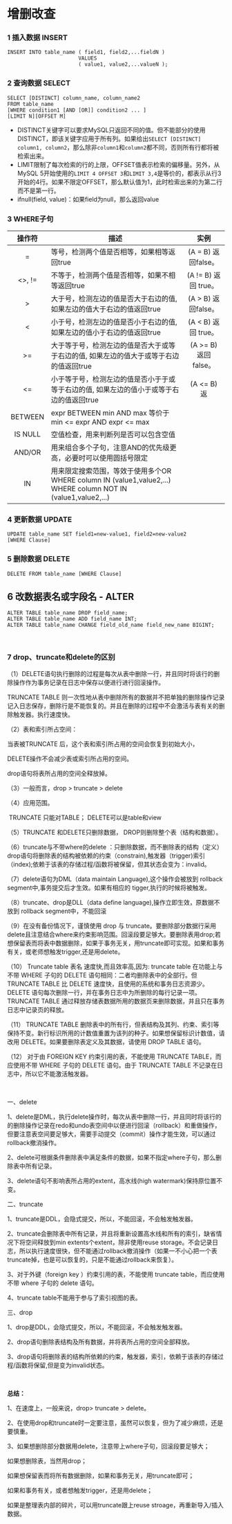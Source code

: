 # 增删改查

### 1 插入数据  INSERT

```
INSERT INTO table_name ( field1, field2,...fieldN )
                       VALUES
                       ( value1, value2,...valueN );
```

### 2 查询数据  SELECT

```
SELECT [DISTINCT] column_name, column_name2
FROM table_name
[WHERE condition1 [AND [OR]] condition2 ... ]
[LIMIT N][OFFSET M]
```

* DISTINCT关键字可以要求MySQL只返回不同的值。但不能部分的使用DISTINCT，即该关键字应用于所有列。如果给出`SELECT [DISTINCT] column1, column2`，那么除非`column1`和`column2`都不同，否则所有行都将被检索出来。
* LIMIT限制了每次检索的行的上限，OFFSET值表示检索的偏移量。另外，从MySQL 5开始使用的`LIMIT 4 OFFSET 3`和`LIMIT 3,4`是等价的，都表示从行3开始的4行。如果不限定OFFSET，那么默认值为1，此时检索出来的为第二行而不是第一行。
* ifnull(field, value)：如果field为null，那么返回value

### 3 WHERE子句

| 操作符  | 描述                                                         |         实例         |
| :-----: | ------------------------------------------------------------ | :------------------: |
|    =    | 等号，检测两个值是否相等，如果相等返回true                   | (A = B) 返回false。  |
| <>, !=  | 不等于，检测两个值是否相等，如果不相等返回true               | (A != B) 返回 true。 |
|    >    | 大于号，检测左边的值是否大于右边的值, 如果左边的值大于右边的值返回true | (A > B) 返回false。  |
|    <    | 小于号，检测左边的值是否小于右边的值, 如果左边的值小于右边的值返回true | (A < B) 返回 true。  |
|   >=    | 大于等于号，检测左边的值是否大于或等于右边的值, 如果左边的值大于或等于右边的值返回true | (A >= B) 返回false。 |
|   <=    | 小于等于号，检测左边的值是否小于于或等于右边的值, 如果左边的值小于或等于右边的值返回true |     (A <= B) 返      |
| BETWEEN | expr BETWEEN min AND max 等价于 min <= expr AND expr <= max  |                      |
| IS NULL | 空值检查，用来判断列是否可以包含空值                         |                      |
| AND/OR  | 用来组合多个子句，注意AND的优先级更高，必要时可以使用圆括号限定 |                      |
|   IN    | 用来限定搜索范围，等效于使用多个OR<br>WHERE column IN (value1,value2,...) <br>WHERE column NOT IN (value1,value2,...) |                      |

### 4 更新数据  UPDATE

```
UPDATE table_name SET field1=new-value1, field2=new-value2
[WHERE Clause]
```

### 5 删除数据  DELETE

```
DELETE FROM table_name [WHERE Clause]
```

## 6 改数据表名或字段名 - ALTER

```
ALTER TABLE table_name DROP field_name;
ALTER TABLE table_name ADD field_name INT;
ALTER TABLE table_name CHANGE field_old_name field_new_name BIGINT;
```

<br>

### 7 drop、truncate和delete的区别

（1）DELETE语句执行删除的过程是每次从表中删除一行，并且同时将该行的删除操作作为事务记录在日志中保存以便进行进行回滚操作。

  TRUNCATE TABLE 则一次性地从表中删除所有的数据并不把单独的删除操作记录记入日志保存，删除行是不能恢复的。并且在删除的过程中不会激活与表有关的删除触发器。执行速度快。

（2）表和索引所占空间：

   当表被TRUNCATE 后，这个表和索引所占用的空间会恢复到初始大小，

   DELETE操作不会减少表或索引所占用的空间。

   drop语句将表所占用的空间全释放掉。

（3）一般而言，drop > truncate > delete

（4）应用范围。

​    TRUNCATE 只能对TABLE；         DELETE可以是table和view

（5）TRUNCATE 和DELETE只删除数据， DROP则删除整个表（结构和数据）。

（6）truncate与不带where的delete ：只删除数据，而不删除表的结构（定义）drop语句将删除表的结构被依赖的约束（constrain),触发器（trigger)索引（index);依赖于该表的存储过程/函数将被保留，但其状态会变为：invalid。

（7）delete语句为DML（data maintain Language),这个操作会被放到 rollback segment中,事务提交后才生效。如果有相应的 tigger,执行的时候将被触发。

（8）truncate、drop是DLL（data define language),操作立即生效，原数据不放到 rollback segment中，不能回滚

（9）在没有备份情况下，谨慎使用 drop 与 truncate。要删除部分数据行采用delete且注意结合where来约束影响范围。回滚段要足够大。要删除表用drop;若想保留表而将表中数据删除，如果于事务无关，用truncate即可实现。如果和事务有关，或老师想触发trigger,还是用delete。

（10） Truncate table 表名 速度快,而且效率高,因为: 
truncate table 在功能上与不带 WHERE 子句的 DELETE 语句相同：二者均删除表中的全部行。但 TRUNCATE TABLE 比 DELETE 速度快，且使用的系统和事务日志资源少。DELETE 语句每次删除一行，并在事务日志中为所删除的每行记录一项。TRUNCATE TABLE 通过释放存储表数据所用的数据页来删除数据，并且只在事务日志中记录页的释放。 

（11） TRUNCATE TABLE 删除表中的所有行，但表结构及其列、约束、索引等保持不变。新行标识所用的计数值重置为该列的种子。如果想保留标识计数值，请改用 DELETE。如果要删除表定义及其数据，请使用 DROP TABLE 语句。 

（12） 对于由 FOREIGN KEY 约束引用的表，不能使用 TRUNCATE TABLE，而应使用不带 WHERE 子句的 DELETE 语句。由于 TRUNCATE TABLE 不记录在日志中，所以它不能激活触发器。  

<br>

一、delete

1、delete是DML，执行delete操作时，每次从表中删除一行，并且同时将该行的的删除操作记录在redo和undo表空间中以便进行回滚（rollback）和重做操作，但要注意表空间要足够大，需要手动提交（commit）操作才能生效，可以通过rollback撤消操作。

2、delete可根据条件删除表中满足条件的数据，如果不指定where子句，那么删除表中所有记录。

3、delete语句不影响表所占用的extent，高水线(high watermark)保持原位置不变。

二、truncate

1、truncate是DDL，会隐式提交，所以，不能回滚，不会触发触发器。

2、truncate会删除表中所有记录，并且将重新设置高水线和所有的索引，缺省情况下将空间释放到min extents个extent，除非使用reuse storage。不会记录日志，所以执行速度很快，但不能通过rollback撤消操作（如果一不小心把一个表truncate掉，也是可以恢复的，只是不能通过rollback来恢复）。

3、对于外键（foreign key ）约束引用的表，不能使用 truncate table，而应使用不带 where 子句的 delete 语句。

4、truncate table不能用于参与了索引视图的表。

三、drop

1、drop是DDL，会隐式提交，所以，不能回滚，不会触发触发器。

2、drop语句删除表结构及所有数据，并将表所占用的空间全部释放。

3、drop语句将删除表的结构所依赖的约束，触发器，索引，依赖于该表的存储过程/函数将保留,但是变为invalid状态。

<br>

**总结：**

1、在速度上，一般来说，drop> truncate > delete。

2、在使用drop和truncate时一定要注意，虽然可以恢复，但为了减少麻烦，还是要慎重。

3、如果想删除部分数据用delete，注意带上where子句，回滚段要足够大；

   如果想删除表，当然用drop； 

   如果想保留表而将所有数据删除，如果和事务无关，用truncate即可；

   如果和事务有关，或者想触发trigger，还是用delete；

   如果是整理表内部的碎片，可以用truncate跟上reuse stroage，再重新导入/插入数据。

